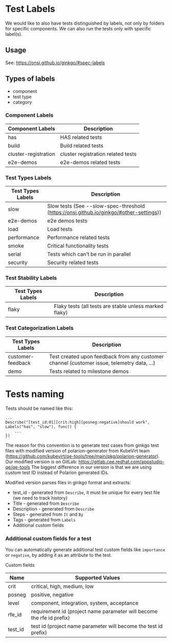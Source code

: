 # Test Labels

We would like to also have tests distinguished by labels, not only by folders for specific components. We can also run the tests only with specific label(s).

## Usage

See: https://onsi.github.io/ginkgo/#spec-labels 

## Types of labels
- component
- test type
- category

### Component Labels

Component Labels | Description
--- | --- 
has | HAS related tests
build | Build related tests
cluster-registration | cluster registration related tests
e2e-demos | e2e-demos related tests

### Test Types Labels

Test Types Labels | Description
--- | --- 
slow | Slow tests (See --slow-spec-threshold (https://onsi.github.io/ginkgo/#other-settings))
e2e-demos | e2e demos tests
load | Load tests
performance | Performance related tests
smoke | Critical functionality tests
serial | Tests which can’t be run in parallel
security | Security related tests

### Test Stability Labels

Test Types Labels | Description
--- | --- 
flaky | Flaky tests (all tests are stable unless marked flaky)

### Test Categorization Labels

Test Types Labels | Description
--- | --- 
customer-feedback | Test created upon feedback from any customer channel (customer issue, telemetry data, …)
demo | Tests related to milestone demos

# Tests naming 

Tests should be named like this:
```
...
Describe("[test_id:01][crit:high][posneg:negative]should work", Labels("has", "slow"), func() {
    ...
})
```

The reason for this convention is to generate test cases from ginkgo test files with modified version of polarion-generator from KubeVirt team (https://github.com/kubevirt/qe-tools/tree/main/pkg/polarion-generator).
Our modified version is on GitLab: https://gitlab.cee.redhat.com/appstudio-qe/qe-tools 
The biggest difference in our version is that we are using custom test ID instead of Polarion generated IDs.

Modified version parses files in ginkgo format and extracts:
- test_id - generated from `Describe`, it must be unique for every test file (we need to track history)
- Title - generated from `Describe`
- Description - generated from `Describe`
- Steps - generated from `It` and `By`
- Tags - generated from `Labels`
- Additional custom fields

### Additional custom fields for a test

You can automatically generate additional test custom fields like `importance` or `negative`,
by adding it as an attribute to the test.

Custom fields

Name | Supported Values
--- | --- 
crit | critical, high, medium, low
posneg | positive, negative
level | component, integration, system, acceptance
rfe_id | requirement id (project name parameter will become the rfe id prefix)
test_id | test id (project name parameter will become the test id prefix)